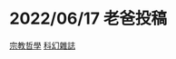 # 2022/06/17 老爸投稿

[宗教哲學](https://www.airitilibrary.com/Publication/alPublicationJournal?PublicationID=10277730)
[科幻雜誌](https://publish.flipermag.com/projects/zigma/)